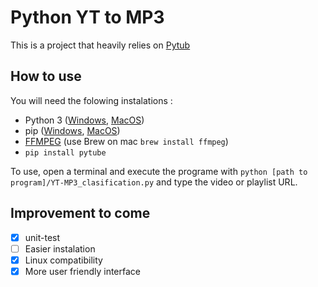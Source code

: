 # Python YT to MP3
This is a project that heavily relies on [Pytub](https://github.com/pytube/pytube)

## How to use
You will need the folowing instalations :
- Python 3 ([Windows](https://www.python.org/downloads/windows/), [MacOS](https://www.python.org/downloads/macos/))<br>
- pip ([Windows](https://www.geeksforgeeks.org/how-to-install-pip-on-windows/), [MacOS](https://www.geeksforgeeks.org/how-to-install-pip-in-macos/))<br>
- [FFMPEG](https://ffmpeg.org/download.html) (use Brew on mac ``brew install ffmpeg``)
- ``pip install pytube``

To use, open a terminal and execute the programe with ``python [path to program]/YT-MP3_clasification.py`` and type the video or playlist URL.

## Improvement to come
- [x] unit-test
- [ ] Easier instalation
- [x] Linux compatibility
- [x] More user friendly interface
